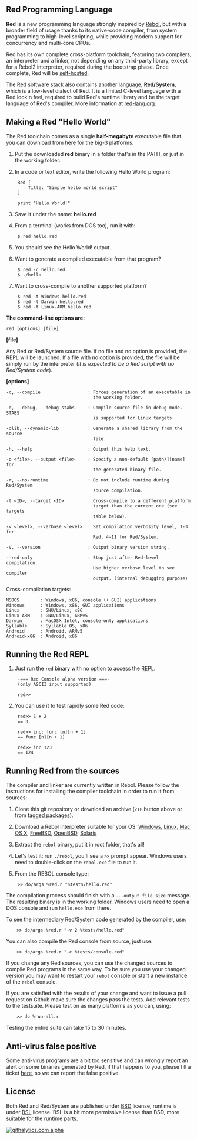 Red Programming Language
------------------------
**Red** is a new programming language strongly inspired by [Rebol](http://rebol.com), but with a broader field of usage thanks to its native-code compiler, from system programming to high-level scripting, while providing modern support for concurrency and multi-core CPUs. 

Red has its own complete cross-platform toolchain, featuring two compilers, an interpreter and a linker, not depending on any third-party library, except for a Rebol2 interpreter, required during the bootstrap phase. Once complete, Red will be [self-hosted](http://en.wikipedia.org/wiki/Self-hosting).

The Red software stack also contains another language, **Red/System**, which is a low-level dialect of Red. It is a limited C-level language with a Red look'n feel, required to build Red's runtime library and be the target language of Red's compiler. More information at [red-lang.org](http://www.red-lang.org).

Making a Red "Hello World"
------------------------
The Red toolchain comes as a single **half-megabyte** executable file that you can download from [here](http://www.red-lang.org/p/download.html) for the big-3 platforms. 

1. Put the downloaded **red** binary in a folder that's in the PATH, or just in the working folder.

2. In a code or text editor, write the following Hello World program:

        Red [
        	Title: "Simple hello world script"
        ]
        
        print "Hello World!"

3. Save it under the name: **hello.red**

4. From a terminal (works from DOS too), run it with:

        $ red hello.red
        
5. You should see the Hello World! output.

6. Want to generate a compiled executable from that program?

        $ red -c hello.red
        $ ./hello
        
7. Want to cross-compile to another supported platform?

        $ red -t Windows hello.red
        $ red -t Darwin hello.red
        $ red -t Linux-ARM hello.red

**The command-line options are:**

    red [options] [file]

**[file]**

Any Red or Red/System source file. If no file and no option is provided, the REPL will be launched. If a file with no option is provided, the file will be simply run by the interpreter (*it is expected to be a Red script with no Red/System code*).

**[options]**

    -c, --compile                  : Forces generation of an executable in 
                                     the working folder.

    -d, --debug, --debug-stabs     : Compile source file in debug mode. STABS
                                     is supported for Linux targets.
    
    -dlib, --dynamic-lib           : Generate a shared library from the source
                                     file.
    
    -h, --help                     : Output this help text.
    
    -o <file>, --output <file>     : Specify a non-default [path/][name] for
                                     the generated binary file.
    
    -r, --no-runtime               : Do not include runtime during Red/System
                                     source compilation.
    
    -t <ID>, --target <ID>         : Cross-compile to a different platform
                                     target than the current one (see targets
                                     table below).
	
    -v <level>, --verbose <level>  : Set compilation verbosity level, 1-3 for
                                     Red, 4-11 for Red/System.
	
    -V, --version                  : Output binary version string.
	
    --red-only                     : Stop just after Red-level compilation. 
                                     Use higher verbose level to see compiler
                                     output. (internal debugging purpose)
	
Cross-compilation targets:

    MSDOS        : Windows, x86, console (+ GUI) applications
    Windows      : Windows, x86, GUI applications
    Linux        : GNU/Linux, x86
    Linux-ARM    : GNU/Linux, ARMv5
    Darwin       : MacOSX Intel, console-only applications
    Syllable     : Syllable OS, x86
    Android      : Android, ARMv5
    Android-x86	 : Android, x86


Running the Red REPL
-----------------------

1. Just run the `red` binary with no option to access the [REPL](http://en.wikipedia.org/wiki/Read%E2%80%93eval%E2%80%93print_loop).

        -=== Red Console alpha version ===-
        (only ASCII input supported)
        
        red>>

1. You can use it to test rapidly some Red code:

        red>> 1 + 2
        == 3
        
        red>> inc: func [n][n + 1]
        == func [n][n + 1]
        
        red>> inc 123
        == 124


Running Red from the sources
------------------------
The compiler and linker are currently written in Rebol. Please follow the instructions for installing the compiler toolchain in order to run it from sources:

1. Clone this git repository or download an archive (`ZIP` button above or from [tagged packages](https://github.com/red/red/tags)).

1. Download a Rebol interpreter suitable for your OS: [Windows](http://www.rebol.com/downloads/v278/rebol-core-278-3-1.exe), [Linux](http://www.rebol.com/downloads/v278/rebol-core-278-4-2.tar.gz), [Mac OS X](http://www.rebol.com/downloads/v278/rebol-core-278-2-5.tar.gz), [FreeBSD](http://www.rebol.com/downloads/v278/rebol-core-278-7-2.tar.gz), [OpenBSD](http://www.rebol.com/downloads/v278/rebol-core-278-9-4.tar.gz), [Solaris](http://www.rebol.com/downloads/v276/rebol-core-276-10-1.gz)

1. Extract the `rebol` binary, put it in root folder, that's all!

1. Let's test it: run `./rebol`, you'll see a `>>` prompt appear. Windows users need to double-click on the `rebol.exe` file to run it.

1. From the REBOL console type:

        >> do/args %red.r "%tests/hello.red"

The compilation process should finish with a `...output file size` message. The resulting binary is in the working folder. Windows users need to open a DOS console and run `hello.exe` from there.

To see the intermediary Red/System code generated by the compiler, use:

        >> do/args %red.r "-v 2 %tests/hello.red"

You can also compile the Red console from source, just use:

        >> do/args %red.r "-c %tests/console.red"

If you change any Red sources, you can use the changed sources to compile Red programs in the same way. 
To be sure you use your changed version you may want to restart your `rebol` console or start a new instance of the  `rebol` console.

If you are satisfied with the results of your change and want to issue a pull request on Github make sure the changes pass the tests. Add relevant tests to the testsuite. Please test on as many platforms as you can, using:

        >> do %run-all.r 

Testing the entire suite can take 15 to 30 minutes.
    
Anti-virus false positive
-------------------------
Some anti-virus programs are a bit too sensitive and can wrongly report an alert on some binaries generated by Red, if that happens to you, please fill a ticket [here](https://github.com/red/red/issues), so we can report the false positive.

License
-------------------------
Both Red and Red/System are published under [BSD](http://www.opensource.org/licenses/bsd-3-clause) license, runtime is under [BSL](http://www.boost.org/users/license.html) license. BSL is a bit more permissive license than BSD, more suitable for the runtime parts.


[![githalytics.com alpha](https://cruel-carlota.pagodabox.com/d12ce7af05938bfe0470b5811cfbb99c "githalytics.com")](http://githalytics.com/dockimbel/Red)
